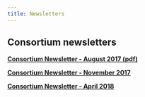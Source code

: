 ```yaml
---   
title: Newsletters   
---   
```

## Consortium newsletters

**[Consortium Newsletter - August 2017 (pdf)](/resources/VIMC_newsletter_August_2017.pdf)**   

**[Consortium Newsletter - November 2017](http://mailchi.mp/d26e2b55be90/vaccine-impact-modelling-consortium-newsletter-november2017)**   

**[Consortium Newsletter - April 2018](https://mailchi.mp/ac873b77ed74/vaccine-impact-modelling-consortium-newsletter-april-2018-320379)**   
